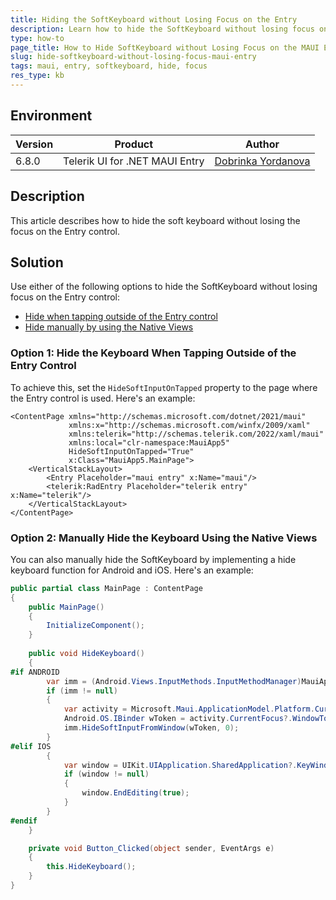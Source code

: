 ```yaml
---
title: Hiding the SoftKeyboard without Losing Focus on the Entry
description: Learn how to hide the SoftKeyboard without losing focus on the Entry control in MAUI.
type: how-to
page_title: How to Hide SoftKeyboard without Losing Focus on the MAUI Entry
slug: hide-softkeyboard-without-losing-focus-maui-entry
tags: maui, entry, softkeyboard, hide, focus
res_type: kb
---
```

## Environment

| Version | Product | Author | 
| --- | --- | ---- | 
| 6.8.0 | Telerik UI for .NET MAUI Entry| [Dobrinka Yordanova](https://www.telerik.com/blogs/author/dobrinka-yordanova) | 

## Description

This article describes how to hide the soft keyboard without losing the focus on the Entry control.

## Solution

Use either of the following options to hide the SoftKeyboard without losing focus on the Entry control:

* [Hide when tapping outside of the Entry control](#option-1:-hide-the-keyboard-when-tapping-outside-of-the-entry-control)
* [Hide manually by using the Native Views](#option-2:-manually-hide-the-keyboard-using-the-native-views)

### Option 1: Hide the Keyboard When Tapping Outside of the Entry Control

To achieve this, set the `HideSoftInputOnTapped` property to the page where the Entry control is used. Here's an example:

```XAML
<ContentPage xmlns="http://schemas.microsoft.com/dotnet/2021/maui"
             xmlns:x="http://schemas.microsoft.com/winfx/2009/xaml"
             xmlns:telerik="http://schemas.telerik.com/2022/xaml/maui"
             xmlns:local="clr-namespace:MauiApp5"
             HideSoftInputOnTapped="True"
             x:Class="MauiApp5.MainPage">
    <VerticalStackLayout>
        <Entry Placeholder="maui entry" x:Name="maui"/>
        <telerik:RadEntry Placeholder="telerik entry" x:Name="telerik"/>
    </VerticalStackLayout>
</ContentPage>
```

### Option 2: Manually Hide the Keyboard Using the Native Views

You can also manually hide the SoftKeyboard by implementing a hide keyboard function for Android and iOS. Here's an example:

```C#
public partial class MainPage : ContentPage
{
    public MainPage()
    {
        InitializeComponent();
    }
    
    public void HideKeyboard()
    {
#if ANDROID
        var imm = (Android.Views.InputMethods.InputMethodManager)MauiApplication.Current.GetSystemService(Android.Content.Context.InputMethodService);
        if (imm != null)
        {
            var activity = Microsoft.Maui.ApplicationModel.Platform.CurrentActivity;
            Android.OS.IBinder wToken = activity.CurrentFocus?.WindowToken;
            imm.HideSoftInputFromWindow(wToken, 0);
        }
#elif IOS
        {
            var window = UIKit.UIApplication.SharedApplication?.KeyWindow;
            if (window != null)
            {
                window.EndEditing(true);
            }
        }
#endif
    }

    private void Button_Clicked(object sender, EventArgs e)
    {
        this.HideKeyboard();
    }
}
```
